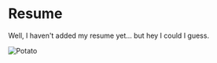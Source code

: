 # Resume
Well, I haven't added my resume yet... but hey I could I guess.

![Potato](https://siciliancookingplus.com/wp-content/uploads/2016/01/03085543-87de-47ab-a4eb-58e7e39d022e-620x372.jpeg)
